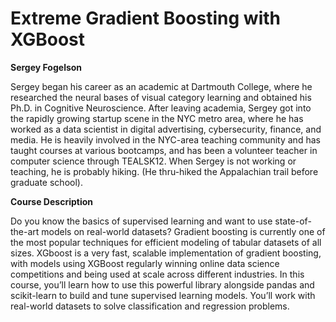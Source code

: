 # Extreme Gradient Boosting with XGBoost

**Sergey Fogelson**
<p class="course__instructor-description display-none-mobile-course-page-experiment">
Sergey began his career as an academic at Dartmouth College, where he
researched the neural bases of visual category learning and obtained his
Ph.D. in Cognitive Neuroscience. After leaving academia, Sergey got into
the rapidly growing startup scene in the NYC metro area, where he has
worked as a data scientist in digital advertising, cybersecurity,
finance, and media. He is heavily involved in the NYC-area teaching
community and has taught courses at various bootcamps, and has been a
volunteer teacher in computer science through TEALSK12. When Sergey is
not working or teaching, he is probably hiking. (He thru-hiked the
Appalachian trail before graduate school).
</p>

**Course Description**

<p class="course__description">
Do you know the basics of supervised learning and want to use
state-of-the-art models on real-world datasets? Gradient boosting is
currently one of the most popular techniques for efficient modeling of
tabular datasets of all sizes. XGboost is a very fast, scalable
implementation of gradient boosting, with models using XGBoost regularly
winning online data science competitions and being used at scale across
different industries. In this course, you’ll learn how to use this
powerful library alongside pandas and scikit-learn to build and tune
supervised learning models. You’ll work with real-world datasets to
solve classification and regression problems.
</p>